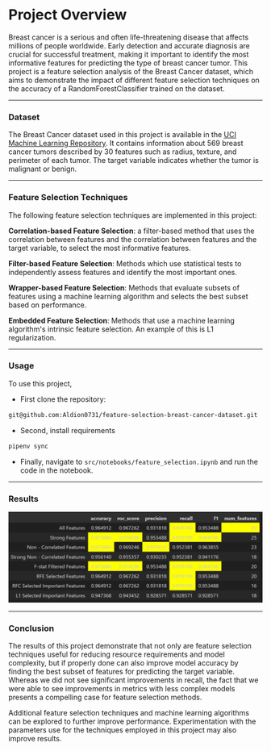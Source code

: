 # Project Overview

Breast cancer is a serious and often life-threatening disease that affects millions of people worldwide. Early detection and accurate diagnosis are crucial for successful treatment, making it important to identify the most informative features for predicting the type of breast cancer tumor. This project is a feature selection analysis of the Breast Cancer dataset, which aims to demonstrate the impact of different feature selection techniques on the accuracy of a RandomForestClassifier trained on the dataset.

___
### Dataset
The Breast Cancer dataset used in this project is available in the [UCI Machine Learning Repository](https://archive.ics.uci.edu/ml/datasets/breast+cancer+wisconsin+(diagnostic)). It contains information about 569 breast cancer tumors described by 30 features such as radius, texture, and perimeter of each tumor. The target variable indicates whether the tumor is malignant or benign.

___
### Feature Selection Techniques
The following feature selection techniques are implemented in this project:

**Correlation-based Feature Selection**: a filter-based method that uses the correlation between features and the correlation between features and the target variable, to select the most informative features.

**Filter-based Feature Selection**: Methods which use statistical tests to independently assess features and identify the most important ones.

**Wrapper-based Feature Selection**: Methods that evaluate subsets of features using a machine learning algorithm and selects the best subset based on performance.

**Embedded Feature Selection**: Methods that use a machine learning algorithm's intrinsic feature selection. An example of this is L1 regularization.

___
### Usage

To use this project, 

- First clone the repository:

```bash
git@github.com:Aldion0731/feature-selection-breast-cancer-dataset.git
```

- Second, install requirements

```bash
pipenv sync
```

- Finally, navigate to `src/notebooks/feature_selection.ipynb` and run the code in the notebook.

___
### Results

![Results](/results/results.PNG)

___
### Conclusion

The results of this project demonstrate that not only are feature selection techniques useful for reducing resource requirements and model complexity, but if properly done can also improve model accuracy by finding the best subset of features for predicting the target variable. Whereas we did not see significant improvements in recall, the fact that we were able to see improvements in metrics with less complex models presents a compelling case for feature selection methods.

Additional feature selection techniques and machine learning algorithms can be explored to further improve performance. Experimentation with the parameters use for the techniques employed in this project may also improve results.